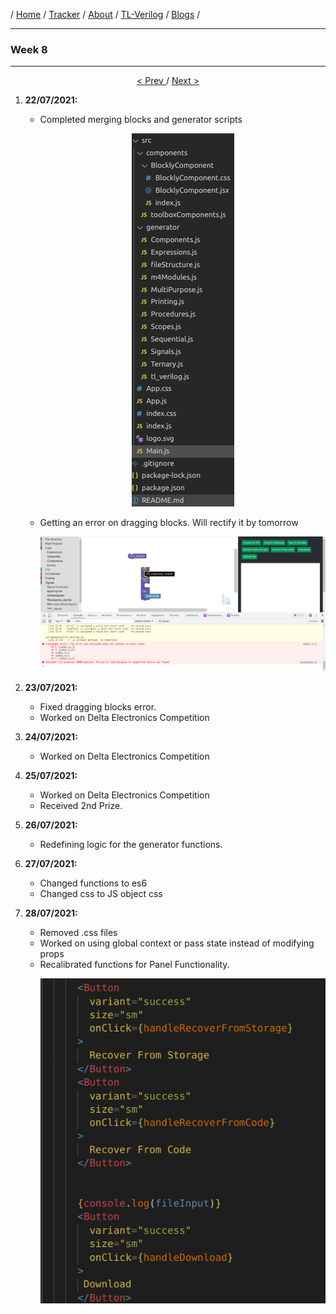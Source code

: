 / [Home](/index) / [Tracker](/gsoc-2021) / [About](pages/gsoc/about) / [TL-Verilog](pages/gsoc/TLV) / [Blogs](pages/blogs/gsoc-final-blog) /

---

### Week 8

---

<div align = "center">
    <a align = "left" href = "./wk7.md"> < Prev </a> 
      /
    <a  href = "./wk9.md"> Next > </a>  
  </div>

1. **22/07/2021:** 
   * Completed merging blocks and generator scripts
     <p align="center"> 
       <img src="../../images/tracker/image10.png">
     </p>
   * Getting an error on dragging blocks. Will rectify it by tomorrow
     <p align="center"> 
       <img src="../../images/tracker/image3.png">
     </p>
2. **23/07/2021:**
   * Fixed dragging blocks error. 
   * Worked on Delta Electronics Competition

3. **24/07/2021:**
   * Worked on Delta Electronics Competition

4. **25/07/2021:**
   * Worked on Delta Electronics Competition
   * Received 2nd Prize. 

5. **26/07/2021:**
   * Redefining logic for the generator functions.
6. **27/07/2021:**
   * Changed functions to es6
   * Changed css to JS object css

7. **28/07/2021:**
   * Removed .css files
   * Worked on using global context or pass state instead of modifying props
   * Recalibrated functions for Panel Functionality.
      <p align="center"> 
       <img src="../../images/tracker/image71.png">
     </p>

